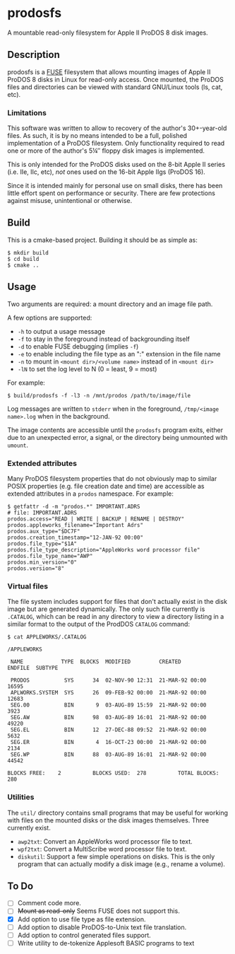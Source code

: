# prodosfs

A mountable read-only filesystem for Apple II ProDOS 8 disk images.

## Description

prodosfs is a [FUSE](https://github.com/libfuse/libfuse) filesystem that allows mounting images of Apple II ProDOS 8 disks in Linux for read-only access. Once mounted, the ProDOS files and directories can be viewed with standard GNU/Linux tools (ls, cat, etc).

### Limitations

This software was written to allow to recovery of the author's 30+-year-old files. As such, it is by no means intended to be a full, polished implementation of a ProDOS filesystem. Only functionality required to read one or more of the author's 5&#188;&#8243; floppy disk images is implemented.

This is only intended for the ProDOS disks used on the 8-bit Apple II series (i.e. IIe, IIc, etc), _not_ ones used on the 16-bit Apple IIgs (ProDOS 16).

Since it is intended mainly for personal use on small disks, there has been little effort spent on performance or security. There are few protections against misuse, unintentional or otherwise.

## Build

This is a cmake-based project. Building it should be as simple as:

```
$ mkdir build
$ cd build
$ cmake ..
```

## Usage

Two arguments are required: a mount directory and an image file path.

A few options are supported:

* `-h` to output a usage message
* `-f` to stay in the foreground instead of backgrounding itself
* `-d` to enable FUSE debugging (implies `-f`)
* `-e` to enable including the file type as an ":<type>" extension in the file name
* `-n` to mount in `<mount dir>/<volume name>` instead of in `<mount dir>`
* `-lN` to set the log level to N (0 = least, 9 = most)

For example:

```
$ build/prodosfs -f -l3 -n /mnt/prodos /path/to/image/file
```

Log messages are written to `stderr` when in the foreground, `/tmp/<image name>.log` when in the background.

The image contents are accessible until the `prodosfs` program exits, either due to an unexpected error, a signal, or the directory being unmounted with `umount`.

### Extended attributes

Many ProDOS filesystem properties that do not obviously map to similar POSIX properties (e.g. file creation date and time) are accessible as extended attributes in a `prodos` namespace. For example:

```
$ getfattr -d -m "prodos.*" IMPORTANT.ADRS
# file: IMPORTANT.ADRS
prodos.access="READ | WRITE | BACKUP | RENAME | DESTROY"
prodos.appleworks_filename="Important Adrs"
prodos.aux_type="$DC7F"
prodos.creation_timestamp="12-JAN-92 00:00"
prodos.file_type="$1A"
prodos.file_type_description="AppleWorks word processor file"
prodos.file_type_name="AWP"
prodos.min_version="0"
prodos.version="8"
```

### Virtual files

The file system includes support for files that don't actually exist in the disk image but are generated dynamically. The only such file currently is `.CATALOG`, which can be read in any directory to view a directory listing in a similar format to the output of the ProdDOS `CATALOG` command:

```
$ cat APPLEWORKS/.CATALOG

/APPLEWORKS

 NAME            TYPE  BLOCKS  MODIFIED         CREATED          ENDFILE  SUBTYPE

 PRODOS           SYS      34  02-NOV-90 12:31  21-MAR-92 00:00    16595         
 APLWORKS.SYSTEM  SYS      26  09-FEB-92 00:00  21-MAR-92 00:00    12683         
 SEG.00           BIN       9  03-AUG-89 15:59  21-MAR-92 00:00     3923         
 SEG.AW           BIN      98  03-AUG-89 16:01  21-MAR-92 00:00    49220         
 SEG.EL           BIN      12  27-DEC-88 09:52  21-MAR-92 00:00     5632         
 SEG.ER           BIN       4  16-OCT-23 00:00  21-MAR-92 00:00     2134         
 SEG.WP           BIN      88  03-AUG-89 16:01  21-MAR-92 00:00    44542         

BLOCKS FREE:    2          BLOCKS USED:  278          TOTAL BLOCKS:  280

```

### Utilities

The `util/` directory contains small programs that may be useful for working with files on the mounted disks or the disk images themselves. Three currently exist.

* `awp2txt`: Convert an AppleWorks word processor file to text.
* `wpf2txt`: Convert a MultiScribe word processor file to text.
* `diskutil`: Support a few simple operations on disks. This is the only program that can actually modify a disk image (e.g., rename a volume).

## To Do

- [ ] Comment code more.
- [ ] ~~Mount as read-only~~ Seems FUSE does not support this.
- [X] Add option to use file type as file extension.
- [ ] Add option to disable ProDOS-to-Unix text file translation.
- [ ] Add option to control generated files support.
- [ ] Write utility to de-tokenize Applesoft BASIC programs to text
